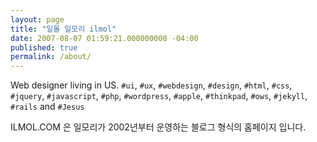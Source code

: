```yaml
---
layout: page
title: "일몰 일모리 ilmol"
date: 2007-08-07 01:59:21.000000000 -04:00
published: true
permalink: /about/
---
```

Web designer living in US.
`#ui`, `#ux`, `#webdesign`, `#design`, `#html`, `#css`, `#jquery`, `#javascript`, `#php`, `#wordpress`, `#apple`, `#thinkpad`, `#ows`, `#jekyll`, `#rails` and `#Jesus`

ILMOL.COM 은 일모리가 2002년부터 운영하는 블로그 형식의 홈페이지 입니다.
